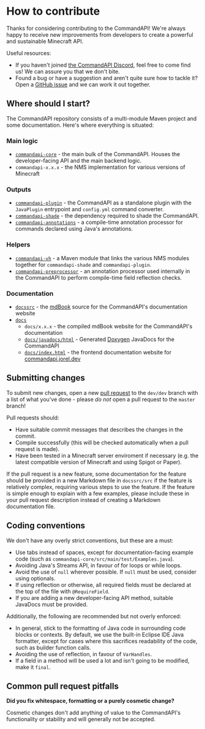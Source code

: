 # How to contribute

Thanks for considering contributing to the CommandAPI! We're always happy to receive new improvements from developers to create a powerful and sustainable Minecraft API.

Useful resources:

- If you haven't joined [the CommandAPI Discord](https://discord.com/invite/G4SzSxZ), feel free to come find us! We can assure you that we don't bite.
- Found a bug or have a suggestion and aren't quite sure how to tackle it? Open a [GitHub issue](https://github.com/JorelAli/CommandAPI/issues) and we can work it out together.

## Where should I start?

The CommandAPI repository consists of a multi-module Maven project and some documentation. Here's where everything is situated:

### Main logic

- [`commandapi-core`](https://github.com/JorelAli/CommandAPI/tree/master/CommandAPI/commandapi-core) - the main bulk of the CommandAPI. Houses the developer-facing API and the main backend logic.
- `commandapi-x.x.x` - the NMS implementation for various versions of Minecraft

### Outputs

- [`commandapi-plugin`](https://github.com/JorelAli/CommandAPI/tree/master/CommandAPI/commandapi-plugin) - the CommandAPI as a standalone plugin with the `JavaPlugin` entrypoint and `config.yml` command converter.
- [`commandapi-shade`](https://github.com/JorelAli/CommandAPI/tree/master/CommandAPI/commandapi-shade) - the dependency required to shade the CommandAPI.
- [`commandapi-annotations`](https://github.com/JorelAli/CommandAPI/tree/master/CommandAPI/commandapi-annotations) - a compile-time annotation processor for commands declared using Java's annotations.

### Helpers

- [`commandapi-vh`](https://github.com/JorelAli/CommandAPI/tree/master/CommandAPI/commandapi-vh) - a Maven module that links the various NMS modules together for `commandapi-shade` and `commandapi-plugin`.
- [`commandapi-preprocessor`](https://github.com/JorelAli/CommandAPI/tree/master/CommandAPI/commandapi-preprocessor) - an annotation processor used internally in the CommandAPI to perform compile-time field reflection checks.

### Documentation

- [`docssrc`](https://github.com/JorelAli/CommandAPI/tree/master/docssrc) - the [mdBook](https://rust-lang.github.io/mdBook/) source for the CommandAPI's documentation website
- [`docs`](https://github.com/JorelAli/CommandAPI/tree/master/docs)
  - `docs/x.x.x` - the compiled mdBook website for the CommandAPI's documentation
  - [`docs/javadocs/html`](https://github.com/JorelAli/CommandAPI/tree/master/docs/javadocs/html) - Generated [Doxygen](https://www.doxygen.nl/index.html) JavaDocs for the CommandAPI
  - [`docs/index.html`](https://github.com/JorelAli/CommandAPI/blob/master/docs/index.html) - the frontend documentation website for [commandapi.jorel.dev](https://commandapi.jorel.dev/)

## Submitting changes

To submit new changes, open a new [pull request](https://github.com/JorelAli/CommandAPI/pulls) to the `dev/dev` branch with a list of what you've done - please _do not_ open a pull request to the `master` branch!

Pull requests should:

- Have suitable commit messages that describes the changes in the commit.
- Compile successfully (this will be checked automatically when a pull request is made).
- Have been tested in a Minecraft server enviroment if necessary (e.g. the latest compatible version of Minecraft and using Spigot or Paper).

If the pull request is a new feature, some documentation for the feature should be provided in a new Markdown file in `docssrc/src` if the feature is relatively complex, requiring various steps to use the feature. If the feature is simple enough to explain with a few examples, please include these in your pull request description instead of creating a Markdown documentation file.

## Coding conventions

We don't have any overly strict conventions, but these are a must:

- Use tabs instead of spaces, except for documentation-facing example code (such as `commandapi-core/src/main/test/Examples.java`).
- Avoiding Java's Streams API, in favour of for loops or while loops.
- Avoid the use of `null` wherever possible. If `null` must be used, consider using optionals.
- If using reflection or otherwise, all required fields must be declared at the top of the file with `@RequireField`.
- If you are adding a new developer-facing API method, suitable JavaDocs must be provided.

Additionally, the following are recommended but not overly enforced:

- In general, stick to the formatting of Java code in surrounding code blocks or contexts. By default, we use the built-in Eclipse IDE Java formatter, except for cases where this sacrifices readability of the code, such as builder function calls.
- Avoiding the use of reflection, in favour of `VarHandles`.
- If a field in a method will be used a lot and isn't going to be modified, make it `final`.

## Common pull request pitfalls

**Did you fix whitespace, formatting or a purely cosmetic change?**

Cosmetic changes don't add anything of value to the CommandAPI's functionality or stability and will generally not be accepted.
